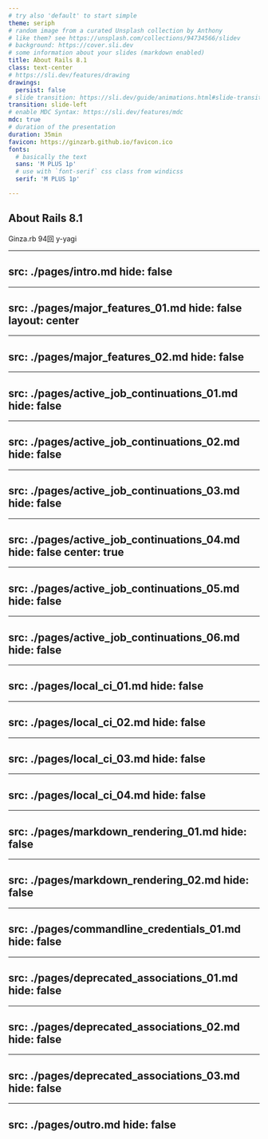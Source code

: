 ```yaml
---
# try also 'default' to start simple
theme: seriph
# random image from a curated Unsplash collection by Anthony
# like them? see https://unsplash.com/collections/94734566/slidev
# background: https://cover.sli.dev
# some information about your slides (markdown enabled)
title: About Rails 8.1
class: text-center
# https://sli.dev/features/drawing
drawings:
  persist: false
# slide transition: https://sli.dev/guide/animations.html#slide-transitions
transition: slide-left
# enable MDC Syntax: https://sli.dev/features/mdc
mdc: true
# duration of the presentation
duration: 35min
favicon: https://ginzarb.github.io/favicon.ico
fonts:
  # basically the text
  sans: 'M PLUS 1p'
  # use with `font-serif` css class from windicss
  serif: 'M PLUS 1p'

---
```

## About Rails 8.1

Ginza.rb 94回
y-yagi

---
src: ./pages/intro.md
hide: false
---

---
src: ./pages/major_features_01.md
hide: false
layout: center
---

---
src: ./pages/major_features_02.md
hide: false
---

---
src: ./pages/active_job_continuations_01.md
hide: false
---

---
src: ./pages/active_job_continuations_02.md
hide: false
---

---
src: ./pages/active_job_continuations_03.md
hide: false
---

---
src: ./pages/active_job_continuations_04.md
hide: false
center: true
---

---
src: ./pages/active_job_continuations_05.md
hide: false
---

---
src: ./pages/active_job_continuations_06.md
hide: false
---

---
src: ./pages/local_ci_01.md
hide: false
---

---
src: ./pages/local_ci_02.md
hide: false
---

---
src: ./pages/local_ci_03.md
hide: false
---

---
src: ./pages/local_ci_04.md
hide: false
---

---
src: ./pages/markdown_rendering_01.md
hide: false
---

---
src: ./pages/markdown_rendering_02.md
hide: false
---

---
src: ./pages/commandline_credentials_01.md
hide: false
---

---
src: ./pages/deprecated_associations_01.md
hide: false
---

---
src: ./pages/deprecated_associations_02.md
hide: false
---

---
src: ./pages/deprecated_associations_03.md
hide: false
---

---
src: ./pages/outro.md
hide: false
---
